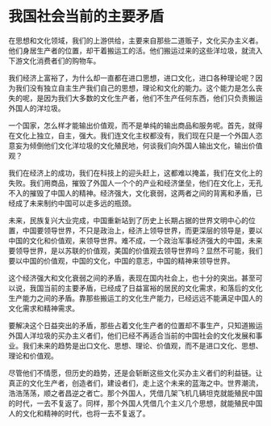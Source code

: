 # 我国社会当前的主要矛盾

在思想和文化领域，我们的上游供给，主要来自那些二道贩子，文化买办主义者。他们身居生产者的位置，却干着搬运工的活。他们搬运过来的这些洋垃圾，就流入下游文化消费者们的购物车。

我们经济上富裕了，为什么却一直都在进口思想，进口文化，进口各种理论呢？因为我们没有独立自主生产我们自己的思想，理论和文化的能力。这个能力是怎么丧失的呢，是因为我们大多数的文化生产者，他们不生产任何东西，他们只负责搬运外国人的洋垃圾。

一个国家，怎么样才能输出价值观，而不是单纯的输出商品和服务呢。首先，就得在文化上独立，自主，强大。我们连文化主权都没有，我们现在只是一个外国人恣意妄为倾倒他们文化洋垃圾的文化殖民地，何谈我们向外国人输出文化，输出价值观？

我们在经济上的成功，我们在科技上的迎头赶上，这都难以掩盖，我们在文化上的失败。我们用商品，摧毁了外国人一个个的产业和经济堡垒，他们在文化上，无孔不入的摧毁了中国人的精神。经济强大，文化衰弱，这两者之间的背离和矛盾，已经成了未来制约中国可以走多远的瓶颈。

未来，民族复兴大业完成，中国重新站到了历史上长期占据的世界文明中心的位置，中国要领导世界，不只是政治上，经济上领导世界，而更深层的领导是，要以中国的文化和价值观，来领导世界。难不成，一个政治军事经济强大的中国，未来要领导世界，是以苏联的价值观，美国的价值观去领导世界吗？显然不可能，我们要以中国的价值观，中国的文化，中国的意志，中国的精神来领导世界。

这个经济强大和文化衰弱之间的矛盾，表现在国内社会上，也十分的突出。甚至可以说，我国当前的主要矛盾，已经成了日益富裕的居民的文化需求，和落后的文化生产能力之间的矛盾。靠那些搬运工的文化生产能力，已经远远不能满足中国人的文化需求和精神需求。

要解决这个日益突出的矛盾，那些占着文化生产者的位置却不事生产，只知道搬运外国人洋垃圾的买办主义者们，他们已经不再适合当前的中国社会的文化发展和事业。我们未来的趋势是出口文化、思想、理论、价值观，而不是进口文化、思想、理论和价值观。

尽管他们不情愿，但历史的趋势，还是会斩断这些文化买办主义者们的利益链。让真正的文化生产者，创造者们，建设者们，走上这个未来的蓝海之中。世界潮流，浩浩荡荡，顺之者昌逆之者亡。那个外国人，凭借几架飞机几辆坦克就能殖民中国的时代，一去不复返了。同样，那个外国人凭借几个主义几个思想，就能殖民中国人的文化和精神的时代，也将一去不复返了。

